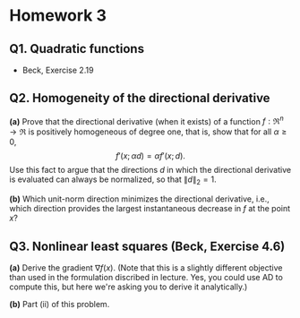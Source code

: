 # Homework 3

## Q1. Quadratic functions
- Beck, Exercise 2.19

## Q2. Homogeneity of the directional derivative

**(a)** Prove that the directional derivative (when it exists) of a function $f:\Re^n\to\Re$ is positively homogeneous of degree one, that is, show that for all $\alpha\ge0$,
$$
f'(x;\alpha d) = \alpha f'(x;d).
$$
Use this fact to argue that the directions $d$ in which the directional derivative is evaluated can always be normalized, so that $\|d\|_2=1$.

**(b)** Which unit-norm direction minimizes the directional derivative, i.e., which direction provides the largest instantaneous decrease in $f$ at the point $x$?

## Q3. Nonlinear least squares (Beck, Exercise 4.6)

**(a)** Derive the gradient $\nabla f(x)$. (Note that this is a slightly different objective than used in the formulation discribed in lecture. Yes, you could use AD to compute this, but here we're asking you to derive it analytically.)

**(b)** Part (ii) of this problem.